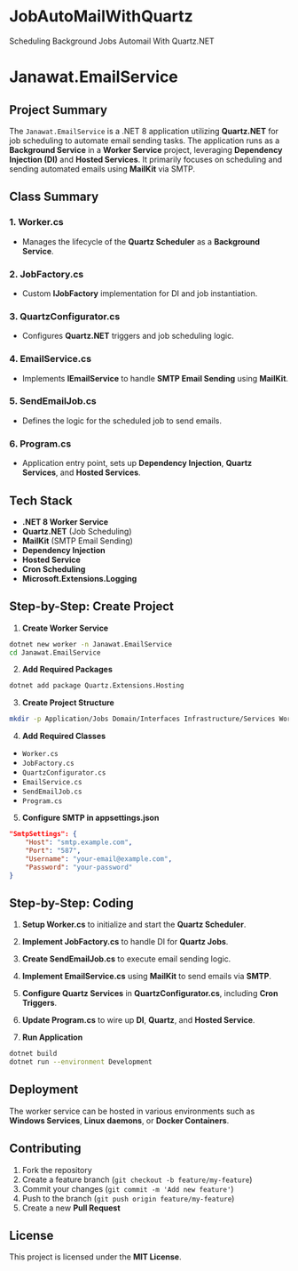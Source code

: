 # JobAutoMailWithQuartz
Scheduling Background Jobs Automail With Quartz.NET
#
# Janawat.EmailService

## Project Summary
The `Janawat.EmailService` is a .NET 8 application utilizing **Quartz.NET** for job scheduling to automate email sending tasks. The application runs as a **Background Service** in a **Worker Service** project, leveraging **Dependency Injection (DI)** and **Hosted Services**. It primarily focuses on scheduling and sending automated emails using **MailKit** via SMTP.

## Class Summary

### 1. **Worker.cs**
- Manages the lifecycle of the **Quartz Scheduler** as a **Background Service**.

### 2. **JobFactory.cs**
- Custom **IJobFactory** implementation for DI and job instantiation.

### 3. **QuartzConfigurator.cs**
- Configures **Quartz.NET** triggers and job scheduling logic.

### 4. **EmailService.cs**
- Implements **IEmailService** to handle **SMTP Email Sending** using **MailKit**.

### 5. **SendEmailJob.cs**
- Defines the logic for the scheduled job to send emails.

### 6. **Program.cs**
- Application entry point, sets up **Dependency Injection**, **Quartz Services**, and **Hosted Services**.

## Tech Stack
- **.NET 8 Worker Service**
- **Quartz.NET** (Job Scheduling)
- **MailKit** (SMTP Email Sending)
- **Dependency Injection**
- **Hosted Service**
- **Cron Scheduling**
- **Microsoft.Extensions.Logging**

## Step-by-Step: Create Project

1. **Create Worker Service**
```sh
dotnet new worker -n Janawat.EmailService
cd Janawat.EmailService
```

2. **Add Required Packages**
```sh
dotnet add package Quartz.Extensions.Hosting
```

3. **Create Project Structure**
```sh
mkdir -p Application/Jobs Domain/Interfaces Infrastructure/Services Worker/Quartz
```

4. **Add Required Classes**
- `Worker.cs`
- `JobFactory.cs`
- `QuartzConfigurator.cs`
- `EmailService.cs`
- `SendEmailJob.cs`
- `Program.cs`

5. **Configure SMTP in appsettings.json**
```json
"SmtpSettings": {
    "Host": "smtp.example.com",
    "Port": "587",
    "Username": "your-email@example.com",
    "Password": "your-password"
}
```

## Step-by-Step: Coding

1. **Setup Worker.cs** to initialize and start the **Quartz Scheduler**.

2. **Implement JobFactory.cs** to handle DI for **Quartz Jobs**.

3. **Create SendEmailJob.cs** to execute email sending logic.

4. **Implement EmailService.cs** using **MailKit** to send emails via **SMTP**.

5. **Configure Quartz Services** in **QuartzConfigurator.cs**, including **Cron Triggers**.

6. **Update Program.cs** to wire up **DI**, **Quartz**, and **Hosted Service**.

7. **Run Application**
```sh
dotnet build
dotnet run --environment Development
```

## Deployment
The worker service can be hosted in various environments such as **Windows Services**, **Linux daemons**, or **Docker Containers**.

## Contributing
1. Fork the repository
2. Create a feature branch (`git checkout -b feature/my-feature`)
3. Commit your changes (`git commit -m 'Add new feature'`)
4. Push to the branch (`git push origin feature/my-feature`)
5. Create a new **Pull Request**

## License
This project is licensed under the **MIT License**.

